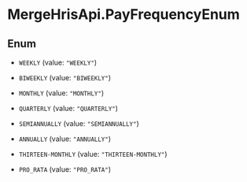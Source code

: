 # MergeHrisApi.PayFrequencyEnum

## Enum


* `WEEKLY` (value: `"WEEKLY"`)

* `BIWEEKLY` (value: `"BIWEEKLY"`)

* `MONTHLY` (value: `"MONTHLY"`)

* `QUARTERLY` (value: `"QUARTERLY"`)

* `SEMIANNUALLY` (value: `"SEMIANNUALLY"`)

* `ANNUALLY` (value: `"ANNUALLY"`)

* `THIRTEEN-MONTHLY` (value: `"THIRTEEN-MONTHLY"`)

* `PRO_RATA` (value: `"PRO_RATA"`)


